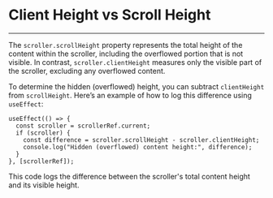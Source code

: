 # Client Height vs Scroll Height

---

The `scroller.scrollHeight` property represents the total height of the content within the scroller, including the overflowed portion that is not visible. In contrast, `scroller.clientHeight` measures only the visible part of the scroller, excluding any overflowed content.

To determine the hidden (overflowed) height, you can subtract `clientHeight` from `scrollHeight`. Here’s an example of how to log this difference using `useEffect`:

```tsx
useEffect(() => {
  const scroller = scrollerRef.current;
  if (scroller) {
    const difference = scroller.scrollHeight - scroller.clientHeight;
    console.log("Hidden (overflowed) content height:", difference);
  }
}, [scrollerRef]);
```

This code logs the difference between the scroller's total content height and its visible height.
